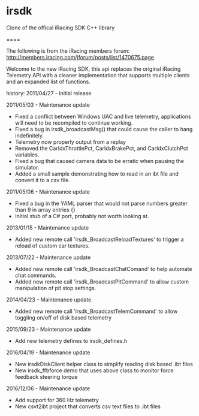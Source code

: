 irsdk
=====

Clone of the offical iRacing SDK C++ library

====

The following is from the iRacing members forum: http://members.iracing.com/jforum/posts/list/1470675.page

Welcome to the new iRacing SDK, this api replaces the original iRacing Telemetry API with a cleaner implementation that supports multiple clients and an expanded list of functions. 

history: 
2011/04/27 - initial release 

2011/05/03 - Maintenance update 
- Fixed a conflict between Windows UAC and live telemetry, applications will need to be recompiled to continue working. 
- Fixed a bug in irsdk_broadcastMsg() that could cause the caller to hang indefinitely. 
- Telemetry now properly output from a replay 
- Removed the CarIdxThrottlePct, CarIdxBrakePct, and CarIdxClutchPct variables. 
- Fixed a bug that caused camera data to be erratic when pausing the simulator. 
- Added a small sample demonstrating how to read in an ibt file and convert it to a csv file. 

2011/05/06 - Maintenance update 
- Fixed a bug in the YAML parser that would not parse numbers greater than 9 in array entries {} 
- Initial stub of a C# port, probably not worth looking at. 

2013/01/15 - Maintenance update 
- Added new remote call 'irsdk_BroadcastReloadTextures' to trigger a reload of custom car textures. 

2013/07/22 - Maintenance update 
- Added new remote call 'irsdk_BroadcastChatComand' to help automate chat commands. 
- Added new remote call 'irsdk_BroadcastPitCommand' to allow custom manipulation of pit stop settings. 

2014/04/23 - Maintenance update
- Added new remote call 'irsdk_BroadcastTelemCommand' to allow toggling on/off of disk based telemetry 

2015/09/23 - Maintenance update
- Add new telemetry defines to irsdk_defines.h

2016/04/19 - Maintenance update
- New irsdkDiskClient helper class to simplify reading disk based .ibt files
- New irsdk_ffbforce demo that uses above class to monitor force feedback steering torque

2016/12/06 - Maintenance update
- Add support for 360 Hz telemetry
- New csvt2ibt project that converts csv text files to .ibt files 

